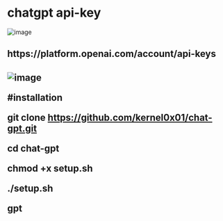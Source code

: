 # chatgpt api-key
 ![image](https://user-images.githubusercontent.com/80905310/216294708-9f7964e2-eb11-40b3-946c-13a42e4fd40e.png)

<h2>https://platform.openai.com/account/api-keys<h2>

 ![image](https://user-images.githubusercontent.com/80905310/216296348-f0a55302-2ad6-4c2f-a392-e93458f8c023.png)

 
 #installation
 
 git clone https://github.com/kernel0x01/chat-gpt.git
 
 
 cd chat-gpt
 
 
 chmod +x setup.sh
 
 
 ./setup.sh
  
 
 gpt <ask anything>

